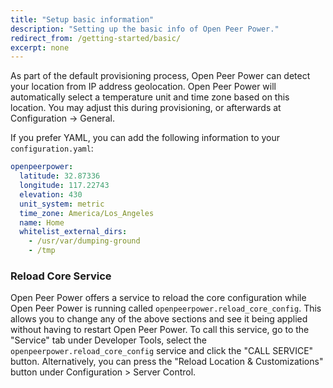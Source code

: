 ```yaml
---
title: "Setup basic information"
description: "Setting up the basic info of Open Peer Power."
redirect_from: /getting-started/basic/
excerpt: none
---
```


As part of the default provisioning process, Open Peer Power can detect your location from IP address geolocation. Open Peer Power will automatically select a temperature unit and time zone based on this location. You may adjust this during provisioning, or afterwards at Configuration -> General. 

If you prefer YAML, you can add the following information to your `configuration.yaml`:

```yaml
openpeerpower:
  latitude: 32.87336
  longitude: 117.22743
  elevation: 430
  unit_system: metric
  time_zone: America/Los_Angeles
  name: Home
  whitelist_external_dirs:
    - /usr/var/dumping-ground
    - /tmp
```

### Reload Core Service

 Open Peer Power offers a service to reload the core configuration while Open Peer Power is running called `openpeerpower.reload_core_config`. This allows you to change any of the above sections and see it being applied without having to restart Open Peer Power. To call this service, go to the "Service" tab under Developer Tools, select the `openpeerpower.reload_core_config` service and click the "CALL SERVICE" button. Alternatively, you can press the "Reload Location & Customizations" button under Configuration > Server Control.
